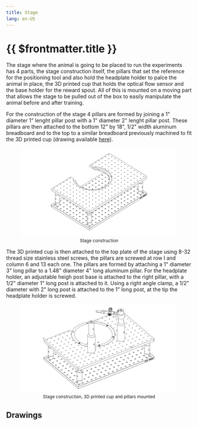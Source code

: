 ```yaml
---
title: Stage
lang: en-US
---
```


# {{ $frontmatter.title }}

The stage where the animal is going to be placed to run the experiments has 4 parts, the stage construction itself, the pillars that set the reference for the positioning tool and also hold the headplate holder to palce the animal in place, the 3D printed cup that holds the optical flow sensor and the base holder for the reward spout. All of this is mounted on a moving part that allows the stage to be pulled out of the box to easily manipulate the animal before and after training.

For the construction of the stage 4 pillars are formed by joining a 1" diameter 1" lenght pillar post with a 1" diameter 2" lenght pillar post. These pillars are then attached to the bottom 12" by 18", 1/2" width aluminum breadboard and to the top to a similar breadboard previously machined to fit the 3D printed cup (drawing available [here](../building/stage/#Drawings)).

<figure>
  <img src='./assets/images/stage/stage-construction.png'>
  <center><figcaption><small>Stage construction</small></figcaption></center>
</figure>

The 3D printed cup is then attached to the top plate of the stage using 8-32 thread size stainless steel screws, the pillars are screwed at row I and column 6 and 13 each one. The pillars are formed by attaching a 1" diameter 3" long pillar to a 1.48" diameter 4" long aluminum pillar. For the headplate holder, an adjustable heigh post base is attached to the right pillar, with a 1/2" diameter 1" long post is attached to it. Using a right angle clamp, a 1/2" diameter with 2" long post is attached to the 1" long post, at the tip the headplate holder is screwed.

<figure>
  <img src='./assets/images/stage/stage-construction-2.png'>
  <center><figcaption><small>Stage construction, 3D printed cup and pillars mounted</small></figcaption></center>
</figure>

## Drawings